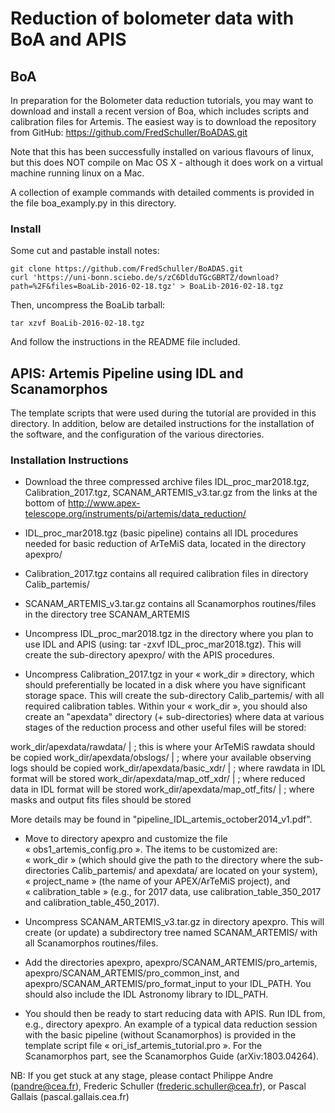 # Reduction of bolometer data with BoA and APIS

## BoA

In preparation for the Bolometer data reduction tutorials, you may
want to download and install a recent version of Boa, which includes
scripts and calibration files for Artemis. The easiest way is to
download the repository from GitHub:
https://github.com/FredSchuller/BoADAS.git

Note that this has been successfully installed on various flavours of
linux, but this does NOT compile on Mac OS X - although it does work
on a virtual machine running linux on a Mac.

A collection of example commands with detailed comments is provided
in the file boa_examply.py in this directory.



### Install

Some cut and pastable install notes:

    git clone https://github.com/FredSchuller/BoADAS.git
    curl 'https://uni-bonn.sciebo.de/s/zC6DlduTGcGBRTZ/download?path=%2F&files=BoaLib-2016-02-18.tgz' > BoaLib-2016-02-18.tgz

Then, uncompress the BoaLib tarball:

    tar xzvf BoaLib-2016-02-18.tgz

And follow the instructions in the README file included.


## APIS: Artemis Pipeline using IDL and Scanamorphos

The template scripts that were used during the tutorial are provided
in this directory. In addition, below are detailed instructions for
the installation of the software, and the configuration of the
various directories.

### Installation Instructions

- Download the three compressed archive files IDL_proc_mar2018.tgz, 
Calibration_2017.tgz, SCANAM_ARTEMIS_v3.tar.gz from the links at the bottom 
of http://www.apex-telescope.org/instruments/pi/artemis/data_reduction/

- IDL_proc_mar2018.tgz (basic pipeline) contains all IDL procedures needed for 
basic reduction of ArTeMiS data, located in the directory apexpro/ 

- Calibration_2017.tgz contains all required calibration files in directory
Calib_partemis/ 

- SCANAM_ARTEMIS_v3.tar.gz contains all Scanamorphos routines/files in the 
directory tree SCANAM_ARTEMIS


- Uncompress IDL_proc_mar2018.tgz in the directory where you plan to use
IDL and APIS (using: tar -zxvf IDL_proc_mar2018.tgz).
This will create the sub-directory apexpro/ with the APIS procedures.

- Uncompress Calibration_2017.tgz in your « work_dir » directory, which should 
preferentially be located in a disk where you have significant storage space.
This will create the sub-directory Calib_partemis/ with all required calibration 
tables.
Within your « work_dir », you should also create an "apexdata" directory 
(+ sub-directories) where data at various stages of the reduction process 
and other useful files will be stored:

 work_dir/apexdata/rawdata/	  | ; this is where your ArTeMiS rawdata should be copied
 work_dir/apexdata/obslogs/	  | ; where your available observing logs should be copied
 work_dir/apexdata/basic_xdr/	  | ; where rawdata in IDL format will be stored
 work_dir/apexdata/map_otf_xdr/   | ; where reduced data in IDL format will be stored
 work_dir/apexdata/map_otf_fits/  | ; where masks and output fits files should be stored
 
More details may be found in "pipeline_IDL_artemis_october2014_v1.pdf".


- Move to directory apexpro and customize the file « obs1_artemis_config.pro ».
The items to be customized are: 
« work_dir » (which should give the path to the directory where the sub-directories 
Calib_partemis/ and apexdata/ are located on your system), 
« project_name » (the name of your APEX/ArTeMiS project), and « calibration_table » (e.g., for 2017 data, use calibration_table_350_2017 and 
calibration_table_450_2017).

- Uncompress SCANAM_ARTEMIS_v3.tar.gz in directory apexpro. This will create 
(or update) a subdirectory tree named SCANAM_ARTEMIS/ with all Scanamorphos 
routines/files.

- Add the directories apexpro, apexpro/SCANAM_ARTEMIS/pro_artemis, 
apexpro/SCANAM_ARTEMIS/pro_common_inst, and apexpro/SCANAM_ARTEMIS/pro_format_input 
to your IDL_PATH. You should also include the IDL Astronomy library to IDL_PATH.

- You should then be ready to start reducing data with APIS.
Run IDL from, e.g., directory apexpro. An example of a typical data reduction 
session with the basic pipeline (without Scanamorphos) is provided in the 
template script file « ori_isf_artemis_tutorial.pro ».
For the Scanamorphos part, see the Scanamorphos Guide (arXiv:1803.04264).


NB: If you get stuck at any stage, please contact Philippe Andre (pandre@cea.fr), 
Frederic Schuller (frederic.schuller@cea.fr), 
or Pascal Gallais (pascal.gallais.cea.fr)

